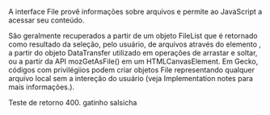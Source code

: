 A interface File provê informações sobre arquivos e permite ao JavaScript a acessar seu conteúdo.

São geralmente recuperados a partir de um objeto FileList que é retornado como resultado da seleção, pelo usuário, de arquivos através do elemento , a partir do objeto DataTransfer utilizado em operações de arrastar e soltar, ou a partir da API mozGetAsFile() em um HTMLCanvasElement. Em Gecko, códigos com privilégiios podem criar objetos File representando qualquer arquivo local sem a intereção do usuário (veja Implementation notes para mais informações.).

Teste de retorno 400. gatinho salsicha
